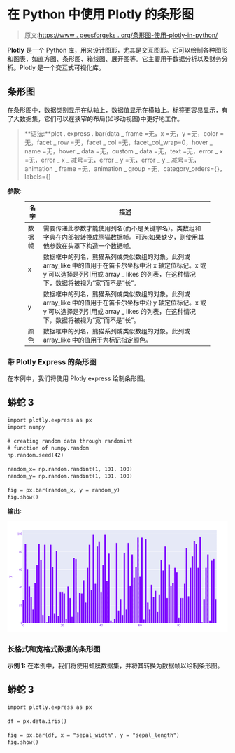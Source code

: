 # 在 Python 中使用 Plotly 的条形图

> 原文:[https://www . geesforgeks . org/条形图-使用-plotly-in-python/](https://www.geeksforgeeks.org/bar-chart-using-plotly-in-python/)

**Plotly** 是一个 Python 库，用来设计图形，尤其是交互图形。它可以绘制各种图形和图表，如直方图、条形图、箱线图、展开图等。它主要用于数据分析以及财务分析。Plotly 是一个交互式可视化库。

## 条形图

在条形图中，数据类别显示在纵轴上，数据值显示在横轴上。标签更容易显示，有了大数据集，它们可以在狭窄的布局(如移动视图)中更好地工作。

> **语法:**plot . express . bar(data _ frame =无，x =无，y =无，color =无，facet _ row =无，facet _ col =无，facet_col_wrap=0，hover _ name =无，hover _ data =无，custom _ data =无，text =无，error _ x =无，error _ x _ 减号=无，error _ y =无，error _ y _ 减号=无，animation _ frame =无，animation _ group =无，category_orders={}，labels={}

**参数:**

<figure class="table">

| 名字 | 描述 |
| --- | --- |
| 数据帧 | 需要传递此参数才能使用列名(而不是关键字名)。类数组和字典在内部被转换成熊猫数据帧。可选:如果缺少，则使用其他参数在头罩下构造一个数据帧。 |
| x | 数据框中的列名，熊猫系列或类似数组的对象。此列或 array_like 中的值用于在笛卡尔坐标中沿 x 轴定位标记。x 或 y 可以选择是列引用或 array _ likes 的列表，在这种情况下，数据将被视为“宽”而不是“长”。 |
| y | 数据框中的列名，熊猫系列或类似数组的对象。此列或 array_like 中的值用于在笛卡尔坐标中沿 y 轴定位标记。x 或 y 可以选择是列引用或 array _ likes 的列表，在这种情况下，数据将被视为“宽”而不是“长”。 |
| 颜色 | 数据框中的列名，熊猫系列或类似数组的对象。此列或 array_like 中的值用于为标记指定颜色。 |

</figure>

### 带 Plotly Express 的条形图

在本例中，我们将使用 Plotly express 绘制条形图。

## 蟒蛇 3

```
import plotly.express as px
import numpy

# creating random data through randomint
# function of numpy.random
np.random.seed(42)

random_x= np.random.randint(1, 101, 100)
random_y= np.random.randint(1, 101, 100)

fig = px.bar(random_x, y = random_y)
fig.show()
```

**输出:**

![](img/06ec143db356d1896ddbcb36fe6b20e3.png)

### 长格式和宽格式数据的条形图

**示例 1:** 在本例中，我们将使用虹膜数据集，并将其转换为数据帧以绘制条形图。

## 蟒蛇 3

```
import plotly.express as px

df = px.data.iris()

fig = px.bar(df, x = "sepal_width", y = "sepal_length")
fig.show()
```